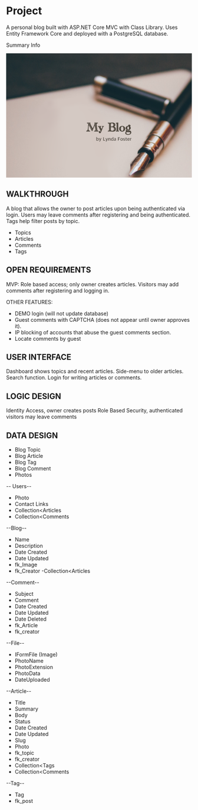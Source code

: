 # Project
A personal blog built with ASP.NET Core MVC with Class Library. Uses Entity Framework Core and deployed with a PostgreSQL database. 

Summary Info

![My App](./app.png)

## WALKTHROUGH
A blog that allows the owner to post articles upon being authenticated via login. Users may leave comments after registering and being authenticated. Tags help filter posts by topic. 

- Topics
- Articles
- Comments
- Tags

## OPEN REQUIREMENTS

MVP:
Role based access; only owner creates articles. Visitors may add comments after registering and logging in. 

OTHER FEATURES:
- DEMO login (will not update database)
- Guest comments with CAPTCHA (does not appear until owner approves it). 
- IP blocking of accounts that abuse the guest comments section.
- Locate comments by guest

## USER INTERFACE
Dashboard shows topics and recent articles. Side-menu to older articles. Search function. Login for writing articles or comments. 

## LOGIC DESIGN
Identity Access, owner creates posts
Role Based Security, authenticated visitors may leave comments


## DATA DESIGN
- Blog Topic
- Blog Article
- Blog Tag
- Blog Comment
- Photos

-- Users--
- Photo
- Contact Links
- Collection<Articles
- Collection<Comments

--Blog--
- Name
- Description
- Date Created
- Date Updated
- fk_Image
- fk_Creator
-Collection<Articles

--Comment--
- Subject
- Comment
- Date Created
- Date Updated
- Date Deleted
- fk_Article
- fk_creator

--File--
- IFormFile (Image)
- PhotoName
- PhotoExtension
- PhotoData
- DateUploaded

--Article--
- Title
- Summary
- Body
- Status
- Date Created
- Date Updated
- Slug
- Photo
- fk_topic
- fk_creator
- Collection<Tags
- Collection<Comments

--Tag--
- Tag
- fk_post


